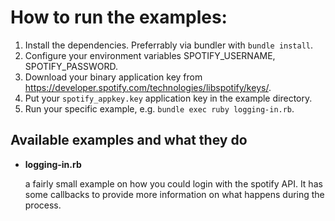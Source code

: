 # How to run the examples:

1. Install the dependencies. Preferrably via bundler with `bundle install`.
2. Configure your environment variables SPOTIFY\_USERNAME, SPOTIFY\_PASSWORD.
3. Download your binary application key from <https://developer.spotify.com/technologies/libspotify/keys/>.
4. Put your `spotify_appkey.key` application key in the example directory.
5. Run your specific example, e.g. `bundle exec ruby logging-in.rb`.

## Available examples and what they do

- **logging-in.rb**

  a fairly small example on how you could login with the spotify API. It
  has some callbacks to provide more information on what happens during
  the process.
